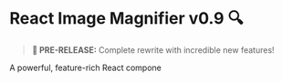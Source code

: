 # React Image Magnifier v0.9 🔍

> **🚀 PRE-RELEASE:** Complete rewrite with incredible new features!

A powerful, feature-rich React compone